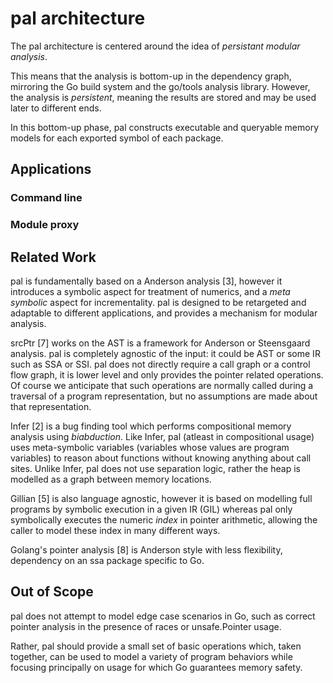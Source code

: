 # pal architecture

The pal architecture is centered around the idea of  _persistant modular
analysis_.

This means that the analysis is bottom-up in the dependency graph, mirroring
the Go build system and the go/tools analysis library.  However, the analysis
is _persistent_, meaning the results are stored and may be used later to
different ends.  

In this bottom-up phase, pal constructs executable and queryable memory models
for each exported symbol of each package. 

## Applications

### Command line

### Module proxy

 
## Related Work

pal is fundamentally based on a Anderson analysis [3], however it introduces a
symbolic aspect for treatment of numerics, and a _meta symbolic_ aspect for
incrementality.  pal is designed to be retargeted and adaptable to different
applications, and provides a mechanism for modular analysis.

srcPtr [7] works on the AST is a framework for Anderson or Steensgaard analysis.
pal is completely agnostic of the input: it could be AST or some IR such as
SSA or SSI.  pal does not directly require a call graph or a control flow graph,
it is lower level and only provides the pointer related operations.  Of course
we anticipate that such operations are normally called during a traversal of a 
program representation, but no assumptions are made about that representation.

Infer [2] is a bug finding tool which performs compositional memory analysis 
using _biabduction_.  Like Infer, pal (atleast in compositional usage) uses
meta-symbolic variables (variables whose values are program variables) to 
reason about functions without knowing anything about call sites.  Unlike Infer, 
pal does not use separation logic, rather the heap is modelled as a graph
between memory locations. 

Gillian [5] is also language agnostic, however it is based on modelling full
programs by symbolic execution in a given IR (GIL) whereas pal only
symbolically executes the numeric _index_ in pointer arithmetic, allowing the
caller to model these index in many different ways.

Golang's pointer analysis [8] is Anderson style with less flexibility,
dependency on an ssa package specific to Go.

## Out of Scope

pal does not attempt to model edge case scenarios in Go, such as
correct pointer analysis in the presence of races or unsafe.Pointer usage.

Rather, pal should provide a small set of basic operations which, taken together,
can be used to model a variety of program behaviors while focusing principally
on usage for which Go guarantees memory safety. 

